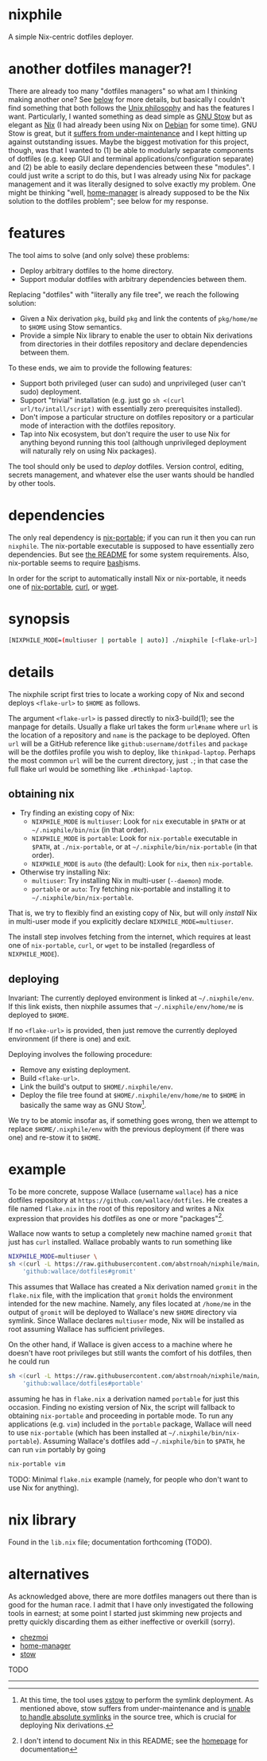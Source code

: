 # nixphile

A simple Nix-centric dotfiles deployer.

# another dotfiles manager?!

There are already too many "dotfiles managers" so what am I thinking making
another one? See [below](#alternatives) for more details, but basically I
couldn't find something that both follows the [Unix philosophy][unix-philosophy]
and has the features I want. Particularly, I wanted something as dead simple as
[GNU Stow][stow] but as elegant as [Nix][nix] (I had already been using Nix on
[Debian][debian] for some time). GNU Stow is great, but it [suffers from
under-maintenance][stow-undermaint] and I kept hitting up against outstanding
issues. Maybe the biggest motivation for this project, though, was that I wanted
to (1) be able to modularly separate components of dotfiles (e.g. keep GUI and
terminal applications/configuration separate) and (2) be able to easily declare
dependencies between these "modules". I could just write a script to do this,
but I was already using Nix for package management and it was literally designed
to solve exactly my problem. One might be thinking "well, [home-manager] is
already supposed to be the Nix solution to the dotfiles problem"; see below for
my response.

# features

The tool aims to solve (and only solve) these problems:

* Deploy arbitrary dotfiles to the home directory.
* Support modular dotfiles with arbitrary dependencies between them.

Replacing "dotfiles" with "literally any file tree", we reach the following
solution:

* Given a Nix derivation `pkg`, build `pkg` and link the contents of
  `pkg/home/me` to `$HOME` using Stow semantics.
* Provide a simple Nix library to enable the user to obtain Nix derivations from
  directories in their dotfiles repository and declare dependencies between
  them.

To these ends, we aim to provide the following features:

* Support both privileged (user can sudo) and unprivileged (user can't sudo)
  deployment.
* Support "trivial" installation (e.g. just go `sh <(curl
  url/to/intall/script)` with essentially zero prerequisites installed).
* Don't impose a particular structure on dotfiles repository or a particular
  mode of interaction with the dotfiles repository.
* Tap into Nix ecosystem, but don't require the user to use Nix for anything
  beyond running this tool (although unprivileged deployment will naturally rely
  on using Nix packages).

The tool should only be used to _deploy_ dotfiles. Version control, editing,
secrets management, and whatever else the user wants should be handled by other
tools.

# dependencies

The only real dependency is [nix-portable]; if you can run it then you can run
`nixphile`. The nix-portable executable is supposed to have essentially zero
dependencies. But see [the README][nix-portable] for some system requirements.
Also, nix-portable seems to require [bash]isms.

In order for the script to automatically install Nix or nix-portable, it needs
one of [nix-portable], [curl], or [wget].

# synopsis

```sh
[NIXPHILE_MODE=(multiuser | portable | auto)] ./nixphile [<flake-url>]
```

# details

The nixphile script first tries to locate a working copy of Nix and second
deploys `<flake-url>` to `$HOME` as follows.

The argument `<flake-url>` is passed directly to nix3-build(1); see the manpage
for details. Usually a flake url takes the form `url#name` where `url` is the
location of a repository and `name` is the package to be deployed. Often `url`
will be a GitHub reference like `github:username/dotfiles` and `package` will be
the dotfiles profile you wish to deploy, like `thinkpad-laptop`. Perhaps the
most common `url` will be the current directory, just `.`; in that case the full
flake url would be something like `.#thinkpad-laptop`.

## obtaining nix

* Try finding an existing copy of Nix:
    * `NIXPHILE_MODE` is `multiuser`: Look for `nix` executable in `$PATH` or at
      `~/.nixphile/bin/nix` (in that order).
    * `NIXPHILE_MODE` is `portable`: Look for `nix-portable` executable in
      `$PATH`, at `./nix-portable`, or at `~/.nixphile/bin/nix-portable` (in
      that order).
    * `NIXPHILE_MODE` is `auto` (the default): Look for `nix`, then
      `nix-portable`.
* Otherwise try installing Nix:
    * `multiuser`: Try installing Nix in multi-user (`--daemon`) mode.
    * `portable` or `auto`: Try fetching nix-portable and installing it to
      `~/.nixphile/bin/nix-portable`.

That is, we try to flexibly find an existing copy of Nix, but will only
_install_ Nix in multi-user mode if you explicitly declare
`NIXPHILE_MODE=multiuser`.

The install step involves fetching from the internet, which requires at least
one of `nix-portable`, `curl`, or `wget` to be installed (regardless of
`NIXPHILE_MODE`).

## deploying

Invariant: The currently deployed environment is linked at `~/.nixphile/env`. If
this link exists, then nixphile assumes that `~/.nixphile/env/home/me` is
deployed to `$HOME`.

If no `<flake-url>` is provided, then just remove the currently deployed
environment (if there is one) and exit.

Deploying involves the following procedure:

* Remove any existing deployment.
* Build `<flake-url>`.
* Link the build's output to `$HOME/.nixphile/env`.
* Deploy the file tree found at `$HOME/.nixphile/env/home/me` to `$HOME` in
  basically the same way as GNU Stow[^1].

We try to be atomic insofar as, if something goes wrong, then we attempt to
replace `$HOME/.nixphile/env` with the previous deployment (if there was one)
and re-stow it to `$HOME`.

# example

To be more concrete, suppose Wallace (username `wallace`) has a nice dotfiles
repository at `https://github.com/wallace/dotfiles`. He creates a file named
`flake.nix` in the root of this repository and writes a Nix expression that
provides his dotfiles as one or more "packages"[^2].

Wallace now wants to setup a completely new machine named `gromit` that just has
`curl` installed. Wallace probably wants to run something like

```sh
NIXPHILE_MODE=multiuser \
sh <(curl -L https://raw.githubusercontent.com/abstrnoah/nixphile/main/nixphile) \
    'github:wallace/dotfiles#gromit'
```

This assumes that Wallace has created a Nix derivation named `gromit` in the
`flake.nix` file, with the implication that `gromit` holds the environment
intended for the new machine. Namely, any files located at `/home/me` in the
output of `gromit` will be deployed to Wallace's new `$HOME` directory via
symlink. Since Wallace declares `multiuser` mode, Nix will be installed as root
assuming Wallace has sufficient privileges.

On the other hand, if Wallace is given access to a machine where he doesn't have
root privileges but still wants the comfort of his dotfiles, then he could run

```sh
sh <(curl -L https://raw.githubusercontent.com/abstrnoah/nixphile/main/install) \
    'github:wallace/dotfiles#portable'
```

assuming he has in `flake.nix` a derivation named `portable` for just this
occasion. Finding no existing version of Nix, the script will fallback to
obtaining `nix-portable` and proceeding in portable mode. To run any
applications (e.g. `vim`) included in the `portable` package, Wallace will need
to use `nix-portable` (which has been installed at
`~/.nixphile/bin/nix-portable`). Assuming Wallace's dotfiles add
`~/.nixphile/bin` to `$PATH`, he can run `vim` portably by going

```sh
nix-portable vim
```

TODO: Minimal `flake.nix` example (namely, for people who don't want to use Nix
for anything).

# nix library

Found in the `lib.nix` file; documentation forthcoming (TODO).

# alternatives

As acknowledged above, there are more dotfiles managers out there than is good
for the human race. I admit that I have only investigated the following tools in
earnest; at some point I started just skimming new projects and pretty
quickly discarding them as either ineffective or overkill (sorry).

* [chezmoi]
* [home-manager]
* [stow]

TODO

---

[^1]: At this time, the tool uses [xstow] to perform the symlink
deployment. As mentioned above, stow suffers from under-maintenance and is
[unable to handle absolute symlinks][stow-absolutes] in the source tree, which
is crucial for deploying Nix derivations.
[^2]: I don't intend to document Nix in this README; see the [homepage][nix] for
documentation

[stow-undermaint]: https://github.com/aspiers/stow/issues/33#issuecomment-1431786737
[stow-absolutes]: https://github.com/aspiers/stow/issues/3
[xstow]: https://xstow.sourceforge.net/
[nix-portable]: https://github.com/DavHau/nix-portable
[curl]: https://curl.se/
[unix-philosophy]: https://en.wikipedia.org/wiki/Unix_philosophy
[stow]: https://www.gnu.org/software/stow/
[nix]: https://nixos.org/
[wget]: https://www.gnu.org/software/wget/
[bash]: https://www.gnu.org/software/bash/
[nix-download]: https://nixos.org/download.html
[debian]: https://www.debian.org/
[home-manager]: https://nix-community.github.io/home-manager/
[chezmoi]: https://www.chezmoi.io/
